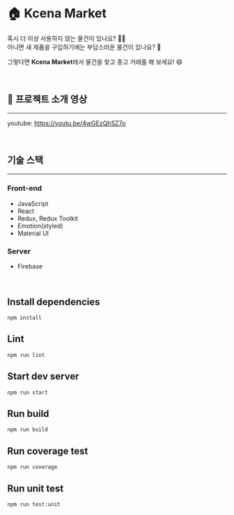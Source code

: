 # 🏠 Kcena Market
혹시 더 이상 사용하지 않는 물건이 있나요? 💁‍♂️ <br>
아니면 새 제품을 구입하기에는 부담스러운 물건이 있나요? 🤔<br>

그렇다면 **Kcena Market**에서 물건을 찾고 중고 거래를 해 보세요! 😄

<br>

## 🎥 프로젝트 소개 영상
---
youtube: https://youtu.be/4wGEzQhSZ7o

<br>

## 기술 스택
---
### Front-end
- JavaScript
- React
- Redux, Redux Toolkit
- Emotion(styled)
- Material UI

### Server
- Firebase

<br>

## Install dependencies
```
npm install
```

## Lint
```
npm run lint
```

## Start dev server
```
npm run start
```

## Run build
```
npm run build
```

## Run coverage test
```
npm run coverage
```

## Run unit test
```
npm run test:unit
```


